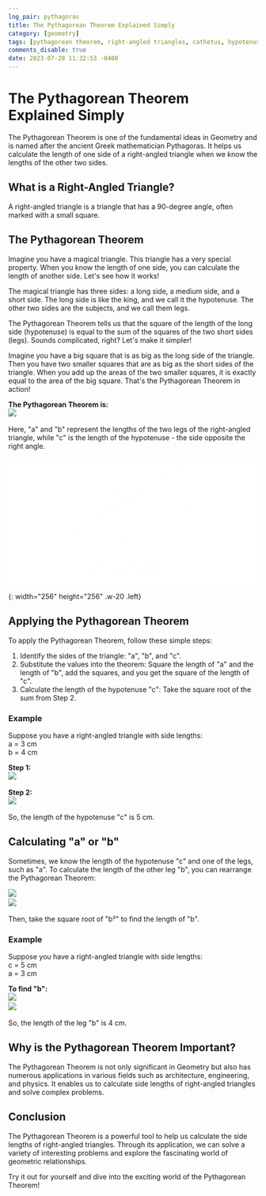 ```yaml
---
lng_pair: pythagoras
title: The Pythagorean Theorem Explained Simply
category: [geometry]
tags: [pythagorean theorem, right-angled triangles, cathetus, hypotenuse, geometric-calculations]
comments_disable: true
date: 2023-07-28 11:32:53 -0400
---
```


# The Pythagorean Theorem Explained Simply
The Pythagorean Theorem is one of the fundamental ideas in Geometry and is named after the ancient Greek mathematician Pythagoras. It helps us calculate the length of one side of a right-angled triangle when we know the lengths of the other two sides.

## What is a Right-Angled Triangle?
A right-angled triangle is a triangle that has a 90-degree angle, often marked with a small square.

## The Pythagorean Theorem
Imagine you have a magical triangle. This triangle has a very special property. When you know the length of one side, you can calculate the length of another side. Let's see how it works!

The magical triangle has three sides: a long side, a medium side, and a short side. The long side is like the king, and we call it the hypotenuse. The other two sides are the subjects, and we call them legs.

The Pythagorean Theorem tells us that the square of the length of the long side (hypotenuse) is equal to the sum of the squares of the two short sides (legs). Sounds complicated, right? Let's make it simpler!

Imagine you have a big square that is as big as the long side of the triangle. Then you have two smaller squares that are as big as the short sides of the triangle. When you add up the areas of the two smaller squares, it is exactly equal to the area of the big square. That's the Pythagorean Theorem in action!

**The Pythagorean Theorem is:**<br>
<img src="https://latex.codecogs.com/svg.image?\large&space;{\color{Red}a^2&plus;b^2=x^2}"><br>

Here, "a" and "b" represent the lengths of the two legs of the right-angled triangle, while "c" is the length of the hypotenuse - the side opposite the right angle.

![Desktop View](/assets/img/posts/pythagoras.png){: width="256" height="256" .w-20 .left}

## Applying the Pythagorean Theorem
To apply the Pythagorean Theorem, follow these simple steps:

1. Identify the sides of the triangle: "a", "b", and "c".
2. Substitute the values into the theorem: Square the length of "a" and the length of "b", add the squares, and you get the square of the length of "c".
3. Calculate the length of the hypotenuse "c": Take the square root of the sum from Step 2.

### Example
Suppose you have a right-angled triangle with side lengths:<br>
a = 3 cm<br>
b = 4 cm

**Step 1:**<br>
<img src="https://latex.codecogs.com/svg.image?\large&space;{\color{Red}3^2&plus;4^2=9&plus;16=25}">

**Step 2:**<br>
<img src="https://latex.codecogs.com/svg.image?\large&space;{\color{Red}c=\sqrt{25}=5cm}">

So, the length of the hypotenuse "c" is 5 cm.

## Calculating "a" or "b"
Sometimes, we know the length of the hypotenuse "c" and one of the legs, such as "a". To calculate the length of the other leg "b", you can rearrange the Pythagorean Theorem:

<img src="https://latex.codecogs.com/svg.image?\large&space;{\color{Red}a^2=c^2-b^2}"><br>
<img src="https://latex.codecogs.com/svg.image?\large&space;{\color{Red}c^2=c^2-a^2}">

Then, take the square root of "b²" to find the length of "b".

### Example
Suppose you have a right-angled triangle with side lengths:<br>
c = 5 cm<br>
a = 3 cm

**To find "b":**<br>
<img src="https://latex.codecogs.com/svg.image?\large&space;{\color{Red}b^2=5^2-3^2=25-9=16}"><br>
<img src="https://latex.codecogs.com/svg.image?\large&space;{\color{Red}b=\sqrt{16}=4cm}">

So, the length of the leg "b" is 4 cm.

## Why is the Pythagorean Theorem Important?
The Pythagorean Theorem is not only significant in Geometry but also has numerous applications in various fields such as architecture, engineering, and physics. It enables us to calculate side lengths of right-angled triangles and solve complex problems.

## Conclusion
The Pythagorean Theorem is a powerful tool to help us calculate the side lengths of right-angled triangles. Through its application, we can solve a variety of interesting problems and explore the fascinating world of geometric relationships.

Try it out for yourself and dive into the exciting world of the Pythagorean Theorem!